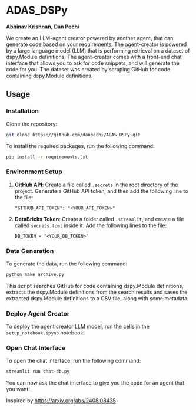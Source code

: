 # ADAS_DSPy

**Abhinav Krishnan**, **Dan Pechi**

We create an LLM-agent creator powered by another agent, that can generate code based on your requirements. The agent-creator is powered by a large language model (LLM) that is performing retrieval on a dataset of dspy.Module definitions. The agent-creator comes with a front-end chat interface that allows you to ask for code snippets, and will generate the code for you. The dataset was created by scraping GitHub for code containing dspy.Module definitions.

## Usage

### Installation
Clone the repository:
```bash
git clone https://github.com/danpechi/ADAS_DSPy.git
```

To install the required packages, run the following command:
```bash
pip install -r requirements.txt
```

### Environment Setup

1. **GitHub API**: 
   Create a file called `.secrets` in the root directory of the project. 
   Generate a GitHub API token, and then add the following line to the file:
   ```
   "GITHUB_API_TOKEN": "<YOUR_API_TOKEN>"
   ```
2. **DataBricks Token**:
   Create a folder called `.streamlit`, and create a file called `secrets.toml` inside it.
   Add the following lines to the file:
   ```
   DB_TOKEN = "<YOUR_DB_TOKEN>"
   ```
### Data Generation

To generate the data, run the following command:

   ```bash
   python make_archive.py
   ```
   This script searches GitHub for code containing dspy.Module definitions, extracts the dspy.Module definitions from the search results and saves the extracted dspy.Module definitions to a CSV file, along with some metadata. 

### Deploy Agent Creator

To deploy the agent creator LLM model, run the cells in the `setup_notebook.ipynb` notebook.

### Open Chat Interface

To open the chat interface, run the following command:
```bash
streamlit run chat-db.py
```
You can now ask the chat interface to give you the code for an agent that you want!



Inspired by https://arxiv.org/abs/2408.08435
